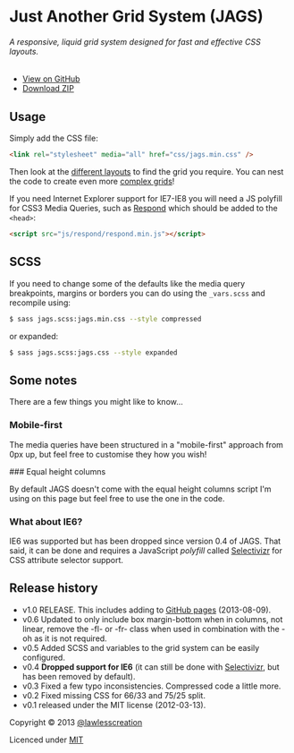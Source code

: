 # Just Another Grid System (JAGS)
###### A responsive, liquid grid system designed for fast and effective CSS layouts.

 - [View on GitHub](https://github.com/lawlesscreation/just-another-grid-system)
 - [Download ZIP](https://github.com/lawlesscreation/just-another-grid-system/archive/master.zip)


## Usage

Simply add the CSS file:

```html
<link rel="stylesheet" media="all" href="css/jags.min.css" />
```

Then look at the [different layouts](http://lawlesscreation.github.io/just-another-grid-system/gh-pages/layouts.html) to find the grid you require. You can nest the code to create even more [complex grids](http://lawlesscreation.github.io/just-another-grid-system/gh-pages/extreme-testing.html)!

If you need Internet Explorer support for IE7-IE8 you will need a JS polyfill for CSS3 Media Queries, such as [Respond](https://github.com/scottjehl/Respond) which should be added to the <code>&lt;head&gt;</code>:

```html
<script src="js/respond/respond.min.js"></script>
```


## SCSS

If you need to change some of the defaults like the media query breakpoints, margins or borders you can do using the <code>_vars.scss</code> and recompile using:

```bash
$ sass jags.scss:jags.min.css --style compressed
```

or expanded:

```bash
$ sass jags.scss:jags.css --style expanded
```


## Some notes
There are a few things you might like to know...

### Mobile-first

The media queries have been structured in a "mobile-first" approach from 0px up, but feel free to customise they how you wish!

### Equal height columns

By default JAGS doesn't come with the equal height columns script I'm using on this page but feel free to use the one in the code.

### What about IE6?

IE6 was supported but has been dropped since version 0.4 of JAGS. That said, it can be done and requires a JavaScript <em>polyfill</em> called [Selectivizr](http://selectivizr.com/) for CSS attribute selector support.


## Release history
 - v1.0 RELEASE. This includes adding to [GitHub pages](http://lawlesscreation.github.io/just-another-grid-system/) (2013-08-09).
 - v0.6 Updated to only include box margin-bottom when in columns, not linear, remove the -fl- or -fr- class when used in combination with the -oh as it is not required.
 - v0.5 Added SCSS and variables to the grid system can be easily configured.
 - v0.4 **Dropped support for IE6** (it can still be done with [Selectivizr](http://selectivizr.com/), but has been removed by default).
 - v0.3 Fixed a few typo inconsistencies. Compressed code a little more.
 - v0.2 Fixed missing CSS for 66/33 and 75/25 split.
 - v0.1 released under the MIT license (2012-03-13).

Copyright © 2013 [@lawlesscreation](http://twitter.com/lawlesscreation)

Licenced under [MIT](http://opensource.org/licenses/mit-license.php)
